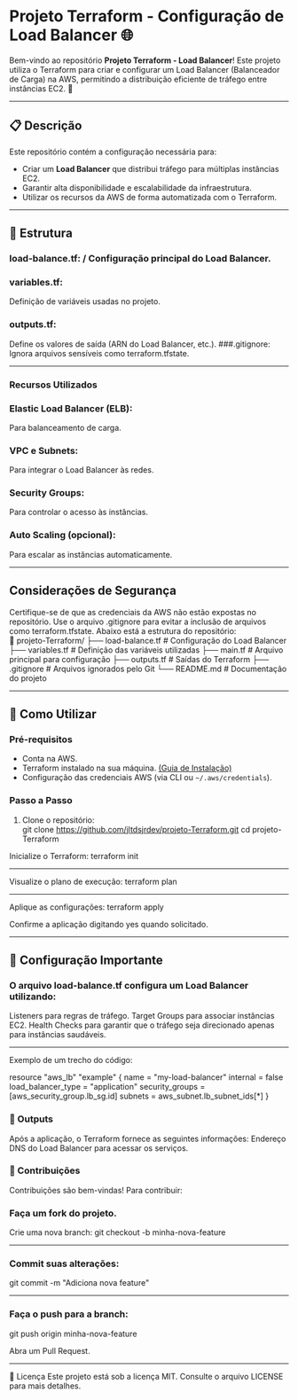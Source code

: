 # Projeto Terraform - Configuração de Load Balancer 🌐

Bem-vindo ao repositório **Projeto Terraform - Load Balancer**! Este projeto utiliza o Terraform para criar e configurar um Load Balancer (Balanceador de Carga) na AWS, permitindo a distribuição eficiente de tráfego entre instâncias EC2. 🚀  

---

## 📋 **Descrição**
Este repositório contém a configuração necessária para:
- Criar um **Load Balancer** que distribui tráfego para múltiplas instâncias EC2.
- Garantir alta disponibilidade e escalabilidade da infraestrutura.
- Utilizar os recursos da AWS de forma automatizada com o Terraform.  

---

## 📁 **Estrutura**
### load-balance.tf: / Configuração principal do Load Balancer.
### variables.tf: 
Definição de variáveis usadas no projeto.
### outputs.tf: 
Define os valores de saída (ARN do Load Balancer, etc.).
###.gitignore: 
Ignora arquivos sensíveis como terraform.tfstate. <hr>
### Recursos Utilizados
### Elastic Load Balancer (ELB): 
Para balanceamento de carga.
### VPC e Subnets: 
Para integrar o Load Balancer às redes.
### Security Groups: 
Para controlar o acesso às instâncias.
### Auto Scaling (opcional):
Para escalar as instâncias automaticamente. <hr>

## Considerações de Segurança
Certifique-se de que as credenciais da AWS não estão expostas no repositório.
Use o arquivo .gitignore para evitar a inclusão de arquivos como terraform.tfstate.
Abaixo está a estrutura do repositório:  
📂 projeto-Terraform/ ├── load-balance.tf # Configuração do Load Balancer ├── variables.tf # Definição das variáveis utilizadas ├── main.tf # Arquivo principal para configuração ├── outputs.tf # Saídas do Terraform ├── .gitignore # Arquivos ignorados pelo Git └── README.md # Documentação do projeto


---

## 🚀 **Como Utilizar**  

### **Pré-requisitos**
- Conta na AWS.
- Terraform instalado na sua máquina. [(Guia de Instalação)](https://developer.hashicorp.com/terraform/downloads)
- Configuração das credenciais AWS (via CLI ou `~/.aws/credentials`).  

### **Passo a Passo**
1. Clone o repositório:   
   git clone https://github.com/jltdsjrdev/projeto-Terraform.git
   cd projeto-Terraform

Inicialize o Terraform:
terraform init  <hr>

Visualize o plano de execução:
terraform plan <hr>

Aplique as configurações:
terraform apply 

Confirme a aplicação digitando yes quando solicitado. <hr>
## 🔧 Configuração Importante
### O arquivo load-balance.tf configura um Load Balancer utilizando:

Listeners para regras de tráfego.
Target Groups para associar instâncias EC2.
Health Checks para garantir que o tráfego seja direcionado apenas para instâncias saudáveis. <hr>

Exemplo de um trecho do código:

resource "aws_lb" "example" {
  name               = "my-load-balancer"
  internal           = false
  load_balancer_type = "application"
  security_groups    = [aws_security_group.lb_sg.id]
  subnets            = aws_subnet.lb_subnet_ids[*]
}

### 📜 Outputs
Após a aplicação, o Terraform fornece as seguintes informações:
Endereço DNS do Load Balancer para acessar os serviços.

### 🤝 Contribuições
Contribuições são bem-vindas! Para contribuir:

### Faça um fork do projeto.
Crie uma nova branch:
git checkout -b minha-nova-feature <hr>

### Commit suas alterações:
git commit -m "Adiciona nova feature" <hr>

### Faça o push para a branch:
git push origin minha-nova-feature 

Abra um Pull Request. <hr>

📄 Licença
Este projeto está sob a licença MIT. Consulte o arquivo LICENSE para mais detalhes.





 


